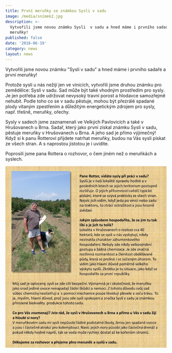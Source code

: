 ```yaml
---
title: První meruňky se známkou Sysli v sadu
image: /media/snímek2.jpg
description: >-
  Vytvořili jsme novou známku Sysli  v sadu a hned máme i prvního sadaře a první
  meruňky! 
published: false
date: '2018-06-19'
category: news
layout: news
---
```

Vytvořili jsme novou známku "Sysli v sadu" a hned máme i prvního sadaře a první meruňky! 

Protože sysli u nás nežijí jen ve vinicích, vytvořili jsme druhou známku pro zemědělce: Sysli v sadu. Sad může být také vhodným prostředím pro sysly. Je jen potřeba zde udržovat nevysoký travní porost a hlodavce samozřejmě nehubit. Podle toho co se v sadu pěstuje, mohou být přezrálé spadané plody vítaným zpestřením a důležitým energetickým zdrojem pro sysly, např. třešně, meruňky, ořechy. 

Sysly v sadech jsme zaznamenali  ve Velkých Pavlovicích a také v Hrušovanech u Brna. Sadař, který jako první získal známku Sysli v sadu, pěstuje meruňky v Hrušovanech u Brna. A jeho sad je přímo výjimečný! Když si k panu Rotterovi přijdete natrhat meruňky, budou  na Vás sysli pískat ze všech stran. A s naprostou jistotou je i uvidíte.

Poprosili jsme pana Rottera o rozhovor, o čem jiném než o meruňkách a syslech.

![](/media/medailonek_rotter.jpg)
